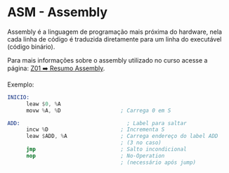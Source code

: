 # ASM - Assembly

<!--
!!! success "2020-2"
    Material atualizado.
-->

Assembly é a linguagem de programação mais próxima do hardware, nela cada linha de código é traduzida diretamente para um linha do executável (código binário).

Para mais informações sobre o assembly utilizado no curso acesse a página: [Z01 :arrow_right: Resumo Assembly](https://insper.github.io/Z01.1/Z01/Util-Resumo-Assembly/).

Exemplo:

``` nasm
INICIO:
	  leaw $0, %A
	  movw %A, %D                   ; Carrega 0 em S

ADD:                                  ; Label para saltar
	  incw %D                       ; Incrementa S
	  leaw $ADD, %A                 ; Carrega endereço do label ADD
	                                ; (3 no caso)
	  jmp                           ; Salto incondicional
	  nop                           ; No-Operation
	                                ; (necessário após jump)
```
